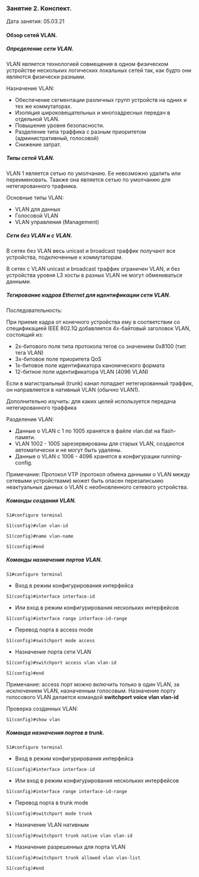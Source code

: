 ### Занятие 2. Конспект.

Дата занятия: 05.03.21

#### Обзор сетей VLAN.

##### Определение сети VLAN.

VLAN является технологией совмещения в одном физическом устройстве нескольких логических локальных сетей так, как будто они являются физически разными.

Назначение VLAN:
- Обеспечение сегментации различных групп устройств на одних и тех же коммутаторах.
- Изоляция широковещательных и многоадресных передач в отдельной VLAN.
- Повышение уровня безопасности.
- Разделение типа траффика с разным приоритетом (административный, голосовой)
- Снижение затрат.

##### Типы сетей VLAN.

VLAN 1 является сетью по умолчанию. Ее невозможно удалить или переименовать. Таакже она является сетью по умолчанию для нетегированного трафиика.

Основные типы VLAN:

- VLAN для данных
- Голосовой VLAN
- VLAN управления (Management) 

##### Сети без VLAN и с VLAN.

В сетях без VLAN весь unicast и broadcast траффик получают все устройства, подключенные к коммутаторам.

В сетях с VLAN unicast и broadcast траффик ограничен VLAN, и без устройства уровня L3 хосты в разных VLAN не могут обмениваться данными.

##### Тегирование кадров Ethernet для идентификации сети VLAN.

Последовательность:

При приеме кадра от конечного устройства ему в соответствии со спецификацией IEEE 802.1Q добавляется 4х-байтовый заголовок VLAN, состоящий из:
- 2х-битового поля типа протокола тегов со значением 0x8100 (тип тега VLAN)
- 3х-битовое поле приоритета QoS
- 1х-битовое поле идентификатора канонического формата
- 12-битное поле идентификатора VLAN (4096 VLAN) 

Если в магистральный (trunk) канал попадает нетегированный траффик, он направляется в нативный VLAN (обычно VLAN1). 

Дополнительно изучить: для каких целей используется передача нетегированного траффика

Разделение VLAN:
- Данные о VLAN с 1 по 1005 хранятся в файле vlan.dat на flash-памяти.
- VLAN 1002 - 1005 зарезервированы для старых VLAN, создаются автоматически и не могут быть удалены.
- Данные о VLAN с 1006 - 4096 хранятся в конфигурации running-config.

Примечание: Протокол VTP (протокол обмена данными о VLAN между сетевыми устройствами) может быть опасен перезаписьмю неактуальных данных о VLAN с необновленного сетевого устройства.

##### Команды создания VLAN.

`S1#configure terminal`

`S1(config)#vlan vlan-id`

`S1(config)#name vlan-name`

`S1(config)#end`

##### Команды назначения портов VLAN.

`S1#configure terminal`

- Вход в режим конфигурирования интерфейса

`S1(config)#interface interface-id`

- Или вход в режим конфигурирования нескольких интерфейсов

`S1(config)#interface range interface-id-range`

- Перевод порта в access mode

`S1(config)#switchport mode access`

- Назначение порта сети VLAN

`S1(config)#switchport access vlan vlan-id`

`S1(config)#end`

Примечание: access порт можно включить только в один VLAN, за исключением VLAN, назначенным голосовым. Назначение порту голосового VLAN делается командой **switchport voice vlan vlan-id**

Проверка созданных VLAN:

`S1(config)#show vlan`

##### Команда назначения портов в trunk.

`S1#configure terminal`

- Вход в режим конфигурирования интерфейса

`S1(config)#interface interface-id`

- Или вход в режим конфигурирования нескольких интерфейсов

`S1(config)#interface range interface-id-range`

- Перевод порта в trunk mode

`S1(config)#switchport mode trunk`

- Назначение VLAN нативным

`S1(config)#switchport trunk native vlan vlan-id`

- Назначение разрешенных для порта VLAN

`S1(config)#switchport trunk allowed vlan vlan-list`

`S1(config)#end`

